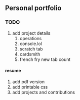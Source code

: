 ## Personal portfolio

### TODO

1. add project details
    1. operations
    1. console.lol
    1. scratch tab
    1. cardsmith
    1. french fry new tab count

#### resume
1. add pdf version
1. add printable css
1. add projects and contributions